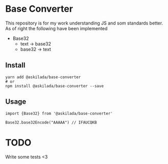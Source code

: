 # Base Converter

This repository is for my work understanding JS and som standards better. As of right the following have been implemented 

* Base32
  * text -> base32
  * base32 -> text

## Install
    yarn add @askilada/base-converter
    # or
    npm install @askilada/base-converter --save

## Usage
    import {Base32} from '@askilada/base-converter'

    Base32.base32Encode("AAAAA") // IFAUCQKB


# TODO

Write some tests <3
